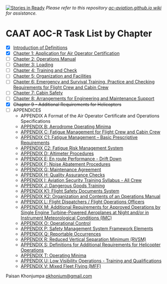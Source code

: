[![Stories in Ready](https://badge.waffle.io/ACAviation/ac-aviation.github.io.png?label=ready&title=Ready)](https://waffle.io/ACAviation/ac-aviation.github.io)
*Please refer to this repository [ac-aviation.github.io wiki](https://github.com/ACAviation/ac-aviation.github.io/wiki) for assistance.*

# CAAT AOC-R Task List by Chapter
- [x] [Introduction of Definitions](/Manuals/Introduction.md)
- [x] [Chapter 1: Application for Air Operator Certification](/Manuals/Chapter1/Chapter1.md)
- [ ] [Chapter 2: Operations Manual](/Manuals/Chapter2/Chapter2.md)
- [ ] [Chapter 3: Loading](/Manuals/Chapter3/Chapter3.md)
- [ ] [Chapter 4: Training and Check](/Manuals/Chapter4/Chapter4.md)
- [ ] [Chapter 5: Organization and Facilities](/Manuals/Chapter5/Chapter5.md)
- [ ] [Chapter 6: Emergency and Survival Training, Practice and Checking
Requirements for Flight Crew and Cabin Crew](/Chapter6/Chapter6.md)
- [ ] [Chapter 7: Cabin Safety](/Manuals/Chapter7/Chapter7.md)
- [ ] [Chapter 8: Arrangements for Engineering and Maintenance Support](/Manuals/Chapter8/Chapter8.md)
- [x] ~~Chapter 9 - Additional Requirements for Helicopters~~
- [ ] APPENDICES
    - APPENDIX A
        Format of the Air Operator Certificate and Operations Specifications
    - [APPENDIX B: Aerodrome Operating Minima](/Manuals/Appendices/AppendixB/AppendixB.md)
    - [APPENDIX C: Fatigue Management for Flight Crew and Cabin Crew](/Manuals/Appendices/AppendixC/AppendixC.md)
    - [APPENDIX C1: Fatigue Management – Basic Prescriptive Requirements](/Manuals/Appendices/AppendixC1/AppendixC1.md)
    - [APPENDIX C2: Fatigue Risk Management System](/Manuals/Appendices/AppendixC2/AppendixC2.md)
    - [APPENDIX D: Altimeter Procedures](/Manuals/Appendices/AppendixD/AppendixD.md)
    - [APPENDIX E: En route Performance - Drift Down](/Manuals/Appendices/AppendixE/AppendixE.md)
    - [APPENDIX F: Noise Abatement Procedures](/Manuals/Appendices/AppendixF/AppendixF.md)
    - [APPENDIX G: Maintenance Agreement](/Manuals/Appendices/AppendixG/AppendixG.md)
    - [APPENDIX H: Quality Assurance Checks](/Manuals/Appendices/AppendixH/AppendixH.md)
    - [APPENDIX I: Aviation Security Training Syllabus - All Crew](/Manuals/Appendices/AppendixI/AppendixI.md)
    - [APPENDIX J: Dangerous Goods Training](/Manuals/Appendices/AppendixJ/AppendixJ.md)
    - [APPENDIX K1: Flight Safety Documents System](/Manuals/Appendices/AppendixK1/AppendixK1.md)
    - [APPENDIX K2: Organization and Contents of an Operations Manual](/Manuals/Appendices/AppendixK2/AppendixK2.md)
    - [APPENDIX L: Flight Dispatchers / Flight Operations Officers](/Manuals/Appendices/AppendixL/AppendixL.md)
    - [APPENDIX M: Additional Requirements for Approved Operations by Single Engine Turbine-Powered Aeroplanes at Night and/or in Instrument Meteorological Conditions (IMC)](/Manuals/Appendices/AppendixM/AppendixM.md)
    - [APPENDIX O: Operational Control](/Manuals/Appendices/AppendixO/AppendixO.md)
    - [APPENDIX P: Safety Management System Framework Elements](/Manuals/Appendices/AppendixP/AppendixP.md)
    - [APPENDIX Q: Reportable Occurrences](/Manuals/Appendices/AppendixQ/AppendixQ.md)
    - [APPENDIX R: Reduced Vertical Separation Minimum (RVSM)](/Manuals/Appendices/AppendixR/AppendixR.md)
    - [APPENDIX S: Definitions for Additional Requirements for Helicopter Operations](/Manuals/Appendices/AppendixS/AppendixS.md)
    - [APPENDIX T: Operating Minima](/Manuals/Appendices/AppendixT/AppendixT.md)
    - [APPENDIX U: Low Visibility Operations - Training and Qualifications](/Manuals/Appendices/AppendixU/AppendixU.md)
    - [APPENDIX V: Mixed Fleet Flying (MFF)](/Manuals/Appendices/AppendixV/AppendixV.md)

Paisan Khonjumpa <pkhonjum@gmail.com>
